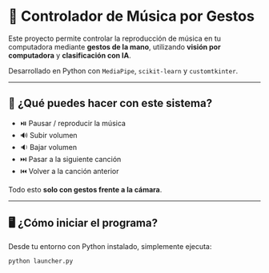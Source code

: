 # 🎵 Controlador de Música por Gestos

Este proyecto permite controlar la reproducción de música en tu computadora mediante **gestos de la mano**, utilizando **visión por computadora** y **clasificación con IA**.

Desarrollado en Python con `MediaPipe`, `scikit-learn` y `customtkinter`.

---

## 🚀 ¿Qué puedes hacer con este sistema?

- ⏯️ Pausar / reproducir la música
- 🔊 Subir volumen
- 🔉 Bajar volumen
- ⏭️ Pasar a la siguiente canción
- ⏮️ Volver a la canción anterior

Todo esto **solo con gestos frente a la cámara**.

---

## 🖥️ ¿Cómo iniciar el programa?

Desde tu entorno con Python instalado, simplemente ejecuta:

```bash
python launcher.py
